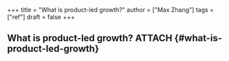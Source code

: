 +++
title = "What is product-led growth?"
author = ["Max Zhang"]
tags = ["ref"]
draft = false
+++

## What is product-led growth? <span class="tag"><span class="ATTACH">ATTACH</span></span> {#what-is-product-led-growth}
